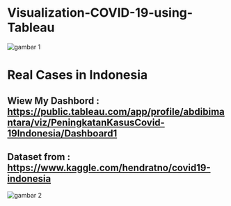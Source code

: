 # Visualization-COVID-19-using-Tableau

![gambar 1](https://user-images.githubusercontent.com/43168046/122155053-62046600-ce90-11eb-95e7-e7d87deb9ae6.PNG)

# Real Cases in Indonesia

## Wiew My Dashbord : https://public.tableau.com/app/profile/abdibimantara/viz/PeningkatanKasusCovid-19Indonesia/Dashboard1
## Dataset from : https://www.kaggle.com/hendratno/covid19-indonesia
![gambar 2](https://user-images.githubusercontent.com/43168046/122155086-7183af00-ce90-11eb-981e-99f33bd06c03.PNG)
